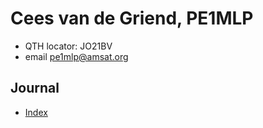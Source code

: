 # Cees van de Griend, PE1MLP

- QTH locator: JO21BV
- email [pe1mlp@amsat.org](mailto:pe1mlp@amsat.org)

## Journal
- [Index](journal/index.md)
